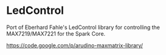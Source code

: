 LedControl
==========

Port of Eberhard Fahle's LedControl library for controlling the MAX7219/MAX7221 for the Spark Core.

https://code.google.com/p/arudino-maxmatrix-library/
